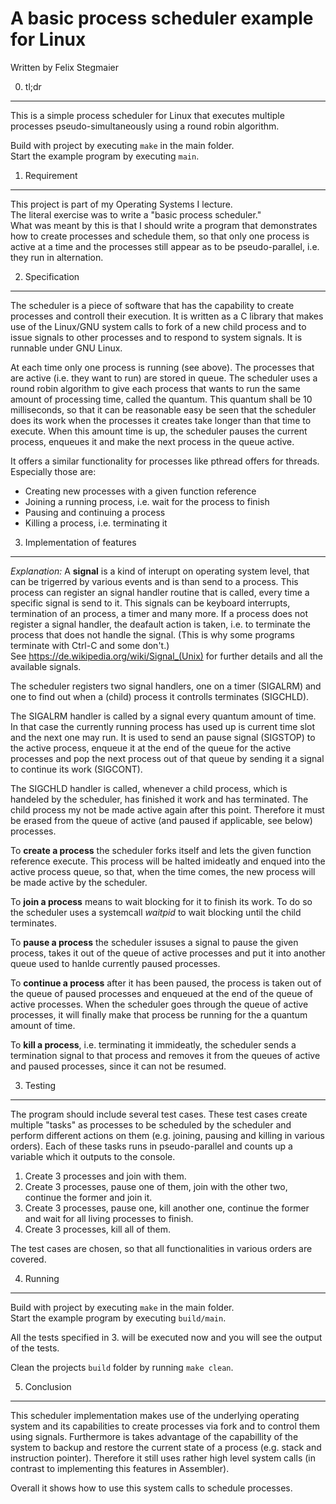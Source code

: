 A basic process scheduler example for Linux
===========================================
Written by Felix Stegmaier


0. tl;dr
--------
This is a simple process scheduler for Linux
that executes multiple processes pseudo-simultaneously
using a round robin algorithm.

Build with project by executing `make` in the main folder.  
Start the example program by executing `main`.  


1. Requirement
--------------
This project is part of my Operating Systems I lecture.  
The literal exercise was to write a "basic process scheduler."  
What was meant by this is that I should write a program
that demonstrates how to create processes and schedule them,
so that only one process is active at a time and the processes
still appear as to be pseudo-parallel, i.e. they run in alternation.


2. Specification
----------------
The scheduler is a piece of software that has the capability to create processes and controll their execution.
It is written as a C library that makes use of the Linux/GNU system calls to fork of a new child process and to issue signals to other processes and to respond to system signals.
It is runnable under GNU Linux.

At each time only one process is running (see above).
The processes that are active (i.e. they want to run) are stored in queue.
The scheduler uses a round robin algorithm to give each process that wants to run the same amount of processing time, called the quantum.
This quantum shall be 10 milliseconds, so that it can be reasonable easy be seen that the scheduler does its work when the processes it creates take longer than that time to execute.
When this amount time is up, the scheduler pauses the current process, enqueues it and make the next process in the queue active.

It offers a similar functionality for processes like pthread offers for threads.
Especially those are:
  - Creating new processes with a given function reference
  - Joining a running process, i.e. wait for the process to finish
  - Pausing and continuing a process
  - Killing a process, i.e. terminating it

3. Implementation of features
-----------------------------

*Explanation:* A **signal** is a kind of interupt on operating system level, 
that can be trigerred by various events and is than send to a process.
This process can register an signal handler routine that is called, every time a specific signal is send to it.
This signals can be keyboard interrupts, termination of an process, a timer and many more.
If a process does not register a signal handler, the deafault action is taken, 
i.e. to terminate the process that does not handle the signal. (This is why some programs terminate with Ctrl-C and some don't.)  
See https://de.wikipedia.org/wiki/Signal_(Unix) for further details and all the available signals.

The scheduler registers two signal handlers, one on a timer (SIGALRM) and 
one to find out when a (child) process it controlls terminates (SIGCHLD).

The SIGALRM handler is called by a signal every quantum amount of time.
In that case the currently running process has used up is current time slot and the next one may run.
It is used to send an pause signal (SIGSTOP) to the active process, enqueue it at the end of the queue for the active processes and pop the next process out of that queue by sending it a signal to continue its work (SIGCONT).

The SIGCHLD handler is called, whenever a child process, which is handeled by the scheduler, has finished it work and has terminated.
The child process my not be made active again after this point.
Therefore it must be erased from the queue of active (and paused if applicable, see below) processes.

To **create a process** the scheduler forks itself and lets the given function reference execute.
This process will be halted imideatly and enqued into the active process queue, so that, when the time comes,
the new process will be made active by the scheduler.

To **join a process** means to wait blocking for it to finish its work.
To do so the scheduler uses a systemcall *waitpid* to wait blocking until the child terminates.

To **pause a process** the scheduler issuses a signal to pause the given process, 
takes it out of the queue of active processes 
and put it into another queue used to hanlde currently paused processes.

To **continue a process** after it has been paused, 
the process is taken out of the queue of paused processes and enqueued at the end of the queue of active processes.
When the scheduler goes through the queue of active processes, it will finally make that process be running for the a quantum amount of time.

To **kill a process**, i.e. terminating it immideatly, 
the scheduler sends a termination signal to that process and removes it from the queues of active and paused processes, 
since it can not be resumed.

3. Testing
----------
The program should include several test cases.
These test cases create multiple "tasks" as processes to be
scheduled by the scheduler and perform different actions on them
(e.g. joining, pausing and killing in various orders).
Each of these tasks runs in pseudo-parallel and counts up a variable
which it outputs to the console.

1. Create 3 processes and join with them.
2. Create 3 processes, pause one of them, join with the other two, continue the former and join it.
3. Create 3 processes, pause one, kill another one, continue the former and wait for all living processes to finish.
4. Create 3 processes, kill all of them.

The test cases are chosen, so that all functionalities in various orders are covered.


4. Running
----------
Build with project by executing `make` in the main folder.  
Start the example program by executing `build/main`.  

All the tests specified in 3. will be executed now
and you will see the output of the tests.

Clean the projects `build` folder by running `make clean`.

5. Conclusion
-------------
This scheduler implementation makes use of the underlying operating system and its capabilities to create 
processes via fork and to control them using signals.
Furthermore is takes advantage of the capabillity of the system to backup and restore the current state of a process (e.g. stack and instruction pointer).
Therefore it still uses rather high level system calls (in contrast to implementing this features in Assembler).

Overall it shows how to use this system calls to schedule processes.
